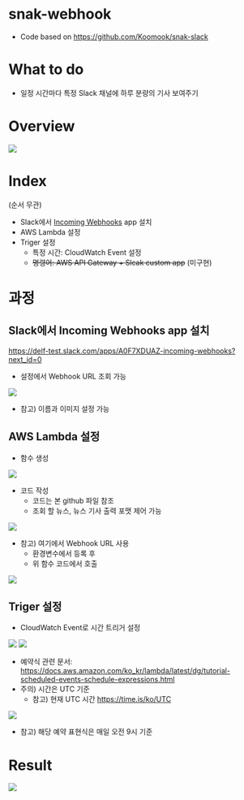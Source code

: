 # snak-webhook
- Code based on https://github.com/Koomook/snak-slack

# What to do
- 일정 시간마다 특정 Slack 채널에 하루 분량의 기사 보여주기

# Overview
![](/resource/overview.png)

# Index
(순서 무관)
- Slack에서 [Incoming Webhooks](https://delf-test.slack.com/apps/A0F7XDUAZ-incoming-webhooks?next_id=0) app 설치
- AWS Lambda 설정
- Triger 설정
  - 특정 시간: CloudWatch Event 설정
  - ~~명령어: AWS API Gateway + Slcak custom app~~ (미구현)

# 과정
## Slack에서 Incoming Webhooks app 설치
https://delf-test.slack.com/apps/A0F7XDUAZ-incoming-webhooks?next_id=0

- 설정에서 Webhook URL 조회 가능

![](./resource/webhookurl.png)

 - 참고) 이름과 이미지 설정 가능

## AWS Lambda 설정
- 함수 생성

![](./resource/1_createfun.png)

- 코드 작성
  - 코드는 본 github 파일 참조
  - 조회 할 뉴스, 뉴스 기사 출력 포맷 제어 가능

![](./resource/2_writecode.png)
  
- 참고) 여기에서 Webhook URL 사용
  - 환경변수에서 등록 후
  - 위 함수 코드에서 호출

![](resource/env.png)


## Triger 설정
- CloudWatch Event로 시간 트리거 설정

![](./resource/3_addtrigger.png)
![](./resource/4_cloudwatch.png)

- 예약식 관련 문서: https://docs.aws.amazon.com/ko_kr/lambda/latest/dg/tutorial-scheduled-events-schedule-expressions.html
- 주의) 시간은 UTC 기준
  - 참고) 현재 UTC 시간 https://time.is/ko/UTC

![](./resource/rule.png)
- 참고) 해당 예약 표현식은 매일 오전 9시 기준

# Result
![](resource/result.png)
